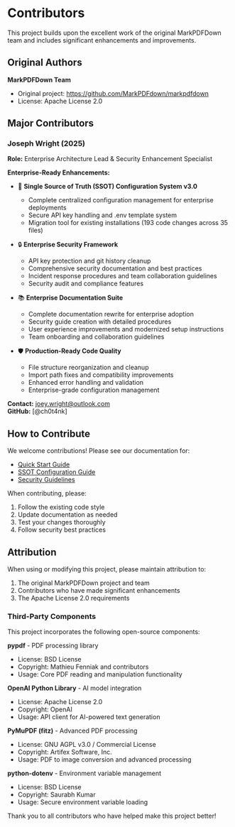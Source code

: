 # Contributors

This project builds upon the excellent work of the original MarkPDFDown team and includes significant enhancements and improvements.

## Original Authors

**MarkPDFDown Team**

- Original project: <https://github.com/MarkPDFdown/markpdfdown>
- License: Apache License 2.0

## Major Contributors

### Joseph Wright (2025)
**Role:** Enterprise Architecture Lead & Security Enhancement Specialist

**Enterprise-Ready Enhancements:**
- 🔧 **Single Source of Truth (SSOT) Configuration System v3.0**
  - Complete centralized configuration management for enterprise deployments
  - Secure API key handling and .env template system
  - Migration tool for existing installations (193 code changes across 35 files)

- 🔒 **Enterprise Security Framework**
  - API key protection and git history cleanup
  - Comprehensive security documentation and best practices
  - Incident response procedures and team collaboration guidelines
  - Security audit and compliance features

- 📚 **Enterprise Documentation Suite**
  - Complete documentation rewrite for enterprise adoption
  - Security guide creation with detailed procedures
  - User experience improvements and modernized setup instructions
  - Team onboarding and collaboration guidelines

- 🛡️ **Production-Ready Code Quality**
  - File structure reorganization and cleanup
  - Import path fixes and compatibility improvements
  - Enhanced error handling and validation
  - Enterprise-grade configuration management

**Contact:** <joey.wright@outlook.com>  
**GitHub:** [@ch0t4nk]

## How to Contribute

We welcome contributions! Please see our documentation for:
- [Quick Start Guide](../guides/QUICK_START.md)
- [SSOT Configuration Guide](../guides/SSOT_GUIDE.md)
- [Security Guidelines](../security/SECURITY.md)

When contributing, please:
1. Follow the existing code style
2. Update documentation as needed
3. Test your changes thoroughly
4. Follow security best practices

## Attribution

When using or modifying this project, please maintain attribution to:
1. The original MarkPDFDown project and team
2. Contributors who have made significant enhancements
3. The Apache License 2.0 requirements

### Third-Party Components

This project incorporates the following open-source components:

**pypdf** - PDF processing library
- License: BSD License
- Copyright: Mathieu Fenniak and contributors
- Usage: Core PDF reading and manipulation functionality

**OpenAI Python Library** - AI model integration
- License: Apache License 2.0
- Copyright: OpenAI
- Usage: API client for AI-powered text generation

**PyMuPDF (fitz)** - Advanced PDF processing
- License: GNU AGPL v3.0 / Commercial License
- Copyright: Artifex Software, Inc.
- Usage: PDF to image conversion and advanced processing

**python-dotenv** - Environment variable management
- License: BSD License
- Copyright: Saurabh Kumar
- Usage: Secure environment variable loading

Thank you to all contributors who have helped make this project better!

